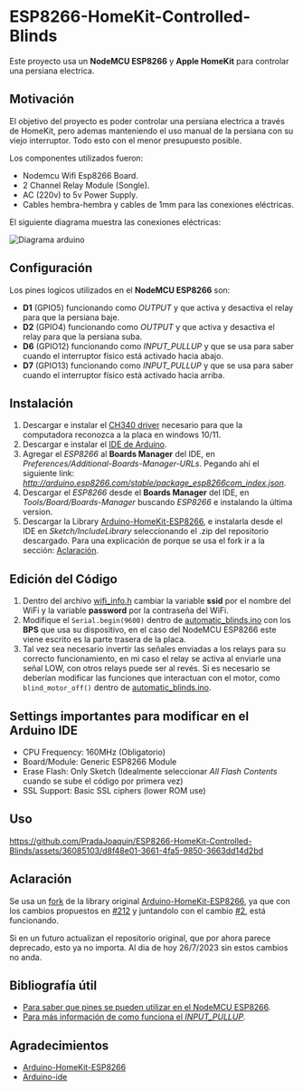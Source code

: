 # ESP8266-HomeKit-Controlled-Blinds

Este proyecto usa un **NodeMCU ESP8266** y **Apple HomeKit** para controlar una persiana electrica.

## Motivación
El objetivo del proyecto es poder controlar una persiana electrica a través de HomeKit, pero ademas manteniendo el uso manual de la persiana con su viejo interruptor. Todo esto con el menor presupuesto posible.

Los componentes utilizados fueron:
- Nodemcu Wifi Esp8266 Board.
- 2 Channel Relay Module (Songle).
- AC (220v) to 5v Power Supply.
- Cables hembra-hembra y cables de 1mm para las conexiones eléctricas.

El siguiente diagrama muestra las conexiones eléctricas:

![Diagrama arduino](https://github.com/PradaJoaquin/ESP8266-HomeKit-Controlled-Blinds/assets/36085103/61c44ac4-8a59-4558-89a9-920e6d510845)

## Configuración
Los pines logicos utilizados en el **NodeMCU ESP8266** son:
- **D1** (GPIO5) funcionando como *OUTPUT* y que activa y desactiva el relay para que la persiana baje.
- **D2** (GPIO4) funcionando como *OUTPUT* y que activa y desactiva el relay para que la persiana suba.
- **D6** (GPIO12) funcionando como *INPUT_PULLUP* y que se usa para saber cuando el interruptor físico está activado hacia abajo.
- **D7** (GPIO13) funcionando como *INPUT_PULLUP* y que se usa para saber cuando el interruptor físico está activado hacia arriba.

## Instalación
1. Descargar e instalar el [CH340 driver](https://sparks.gogo.co.nz/ch340.html) necesario para que la computadora reconozca a la placa en windows 10/11.
2. Descargar e instalar el [IDE de Arduino](https://www.arduino.cc/en/software).
3. Agregar el *ESP8266* al **Boards Manager** del IDE, en *Preferences/Additional-Boards-Manager-URLs*. Pegando ahí el siguiente link: *http://arduino.esp8266.com/stable/package_esp8266com_index.json*.
4. Descargar el *ESP8266* desde el **Boards Manager** del IDE, en *Tools/Board/Boards-Manager* buscando *ESP8266* e instalando la última version.
5. Descargar la Library [Arduino-HomeKit-ESP8266](https://github.com/PradaJoaquin/Arduino-HomeKit-ESP8266), e instalarla desde el IDE en *Sketch/IncludeLibrary* seleccionando el .zip del repositorio descargado. Para una explicación de porque se usa el fork ir a la sección: [Aclaración](#aclaración).

## Edición del Código
1. Dentro del archivo [wifi_info.h](https://github.com/PradaJoaquin/ESP8266-HomeKit-Controlled-Blinds/blob/main/automatic_blinds/wifi_info.h) cambiar la variable **ssid** por el nombre del WiFi y la variable **password** por la contraseña del WiFi.
2. Modifique el `Serial.begin(9600)` dentro de [automatic_blinds.ino](https://github.com/PradaJoaquin/ESP8266-HomeKit-Controlled-Blinds/blob/main/automatic_blinds/automatic_blinds.ino) con los **BPS** que usa su dispositivo, en el caso del NodeMCU ESP8266 este viene escrito es la parte trasera de la placa.
3. Tal vez sea necesario invertir las señales enviadas a los relays para su correcto funcionamiento, en mi caso el relay se activa al enviarle una señal LOW, con otros relays puede ser al revés. Si es necesario se deberían modificar las funciones que interactuan con el motor, como `blind_motor_off()` dentro de [automatic_blinds.ino](https://github.com/PradaJoaquin/ESP8266-HomeKit-Controlled-Blinds/blob/main/automatic_blinds/automatic_blinds.ino).

## Settings importantes para modificar en el Arduino IDE
- CPU Frequency: 160MHz (Obligatorio)
- Board/Module: Generic ESP8266 Module
- Erase Flash: Only Sketch (Idealmente seleccionar *All Flash Contents* cuando se sube el código por primera vez)
- SSL Support: Basic SSL ciphers (lower ROM use)

## Uso
https://github.com/PradaJoaquin/ESP8266-HomeKit-Controlled-Blinds/assets/36085103/d8f48e01-3661-4fa5-9850-3663dd14d2bd

## Aclaración
Se usa un [fork](https://github.com/PradaJoaquin/Arduino-HomeKit-ESP8266) de la library original [Arduino-HomeKit-ESP8266](https://github.com/Mixiaoxiao/Arduino-HomeKit-ESP8266), ya que con los cambios propuestos en [#212](https://github.com/Mixiaoxiao/Arduino-HomeKit-ESP8266/pull/212) y juntandolo con el cambio [#2](https://github.com/paullj1/Arduino-HomeKit-ESP8266/pull/2), está funcionando. 

Si en un futuro actualizan el repositorio original, que por ahora parece deprecado, esto ya no importa. Al dia de hoy 26/7/2023 sin estos cambios no anda.

## Bibliografía útil
- [Para saber que pines se pueden utilizar en el NodeMCU ESP8266](https://randomnerdtutorials.com/esp8266-pinout-reference-gpios/).
- [Para más información de como funciona el *INPUT_PULLUP*](https://aprendiendoarduino.wordpress.com/tag/input-pullup/).

## Agradecimientos
- [Arduino-HomeKit-ESP8266](https://github.com/Mixiaoxiao/Arduino-HomeKit-ESP8266)
- [Arduino-ide](https://github.com/arduino/arduino-ide)
